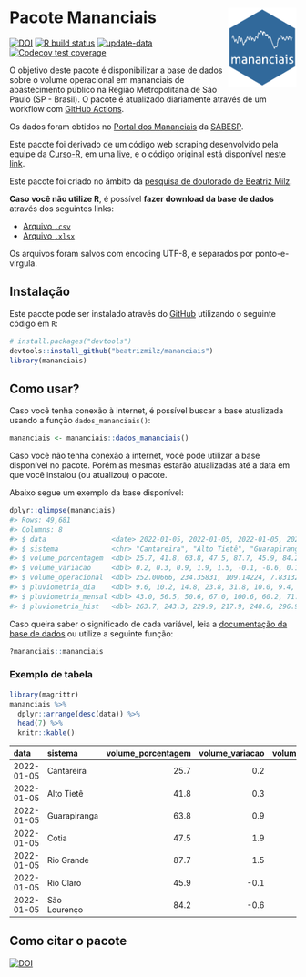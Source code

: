 
<!-- README.md is generated from README.Rmd. Please edit that file -->

# Pacote Mananciais <img src="man/figures/hexlogo.png" align="right" width = "120px"/>

<!-- badges: start -->

[![DOI](https://zenodo.org/badge/DOI/10.5281/zenodo.4733056.svg)](https://doi.org/10.5281/zenodo.4733056)
[![R build
status](https://github.com/beatrizmilz/mananciais/workflows/R-CMD-check/badge.svg)](https://github.com/beatrizmilz/mananciais/actions)
[![update-data](https://github.com/beatrizmilz/mananciais/actions/workflows/2-update_data.yaml/badge.svg)](https://github.com/beatrizmilz/mananciais/actions/workflows/2-update_data.yaml)
[![Codecov test
coverage](https://codecov.io/gh/beatrizmilz/mananciais/branch/master/graph/badge.svg)](https://codecov.io/gh/beatrizmilz/mananciais?branch=master)
<!-- badges: end -->

O objetivo deste pacote é disponibilizar a base de dados sobre o volume
operacional em mananciais de abastecimento público na Região
Metropolitana de São Paulo (SP - Brasil). O pacote é atualizado
diariamente através de um workflow com [GitHub
Actions](https://github.com/beatrizmilz/mananciais/actions).

Os dados foram obtidos no [Portal dos
Mananciais](http://mananciais.sabesp.com.br/Situacao) da
[SABESP](http://site.sabesp.com.br/site/Default.aspx).

Este pacote foi derivado de um código web scraping desenvolvido pela
equipe da [Curso-R](https://www.curso-r.com/), em uma
[live](https://youtu.be/jvZIxrMmOcQ), e o código original está
disponível [neste
link](https://github.com/curso-r/lives/blob/master/drafts/20200730_scraper_sabesp.R).

Este pacote foi criado no âmbito da [pesquisa de doutorado de Beatriz
Milz](https://beatrizmilz.github.io/tese/).

**Caso você não utilize R**, é possível **fazer download da base de
dados** através dos seguintes links:

  - [Arquivo
    `.csv`](https://github.com/beatrizmilz/mananciais/raw/master/inst/extdata/mananciais.csv)
  - [Arquivo
    `.xlsx`](https://github.com/beatrizmilz/mananciais/blob/master/inst/extdata/mananciais.xlsx?raw=true)

Os arquivos foram salvos com encoding UTF-8, e separados por
ponto-e-vírgula.

## Instalação

Este pacote pode ser instalado através do [GitHub](https://github.com/)
utilizando o seguinte código em `R`:

``` r
# install.packages("devtools")
devtools::install_github("beatrizmilz/mananciais")
library(mananciais)
```

## Como usar?

Caso você tenha conexão à internet, é possível buscar a base atualizada
usando a função `dados_mananciais()`:

``` r
mananciais <- mananciais::dados_mananciais() 
```

Caso você não tenha conexão à internet, você pode utilizar a base
disponível no pacote. Porém as mesmas estarão atualizadas até a data em
que você instalou (ou atualizou) o pacote.

Abaixo segue um exemplo da base disponível:

``` r
dplyr::glimpse(mananciais)
#> Rows: 49,681
#> Columns: 8
#> $ data                <date> 2022-01-05, 2022-01-05, 2022-01-05, 2022-01-05, 2…
#> $ sistema             <chr> "Cantareira", "Alto Tietê", "Guarapiranga", "Cotia…
#> $ volume_porcentagem  <dbl> 25.7, 41.8, 63.8, 47.5, 87.7, 45.9, 84.2, 25.5, 41…
#> $ volume_variacao     <dbl> 0.2, 0.3, 0.9, 1.9, 1.5, -0.1, -0.6, 0.1, 0.5, 0.9…
#> $ volume_operacional  <dbl> 252.00666, 234.35831, 109.14224, 7.83132, 98.42417…
#> $ pluviometria_dia    <dbl> 9.6, 10.2, 14.8, 23.8, 31.8, 10.0, 9.4, 2.4, 21.2,…
#> $ pluviometria_mensal <dbl> 43.0, 56.5, 50.6, 67.0, 100.6, 60.2, 71.8, 33.4, 4…
#> $ pluviometria_hist   <dbl> 263.7, 243.3, 229.9, 217.9, 248.6, 296.9, 273.1, 2…
```

Caso queira saber o significado de cada variável, leia a [documentação
da base de
dados](https://beatrizmilz.github.io/mananciais/reference/mananciais.html)
ou utilize a seguinte função:

``` r
?mananciais::mananciais
```

### Exemplo de tabela

``` r
library(magrittr)
mananciais %>% 
  dplyr::arrange(desc(data)) %>% 
  head(7) %>%
  knitr::kable()
```

| data       | sistema      | volume\_porcentagem | volume\_variacao | volume\_operacional | pluviometria\_dia | pluviometria\_mensal | pluviometria\_hist |
| :--------- | :----------- | ------------------: | ---------------: | ------------------: | ----------------: | -------------------: | -----------------: |
| 2022-01-05 | Cantareira   |                25.7 |              0.2 |           252.00666 |               9.6 |                 43.0 |              263.7 |
| 2022-01-05 | Alto Tietê   |                41.8 |              0.3 |           234.35831 |              10.2 |                 56.5 |              243.3 |
| 2022-01-05 | Guarapiranga |                63.8 |              0.9 |           109.14224 |              14.8 |                 50.6 |              229.9 |
| 2022-01-05 | Cotia        |                47.5 |              1.9 |             7.83132 |              23.8 |                 67.0 |              217.9 |
| 2022-01-05 | Rio Grande   |                87.7 |              1.5 |            98.42417 |              31.8 |                100.6 |              248.6 |
| 2022-01-05 | Rio Claro    |                45.9 |            \-0.1 |             6.27735 |              10.0 |                 60.2 |              296.9 |
| 2022-01-05 | São Lourenço |                84.2 |            \-0.6 |            74.78498 |               9.4 |                 71.8 |              273.1 |

## Como citar o pacote

[![DOI](https://zenodo.org/badge/DOI/10.5281/zenodo.4733056.svg)](https://doi.org/10.5281/zenodo.4733056)
